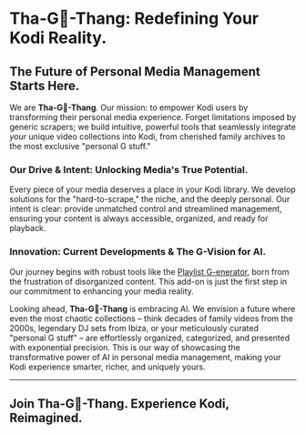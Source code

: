# Tha-G👑-Thang: Redefining Your Kodi Reality.

## The Future of Personal Media Management Starts Here.

We are **Tha-G👑-Thang**. Our mission: to empower Kodi users by transforming their personal media experience. Forget limitations imposed by generic scrapers; we build intuitive, powerful tools that seamlessly integrate *your* unique video collections into Kodi, from cherished family archives to the most exclusive "personal G stuff."

### Our Drive & Intent: Unlocking Media's True Potential.

Every piece of your media deserves a place in your Kodi library. We develop solutions for the "hard-to-scrape," the niche, and the deeply personal. Our intent is clear: provide unmatched control and streamlined management, ensuring your content is always accessible, organized, and ready for playback.

### Innovation: Current Developments & The G-Vision for AI.

Our journey begins with robust tools like the [Playlist G-enerator](script.playlistgenerator/README.md), born from the frustration of disorganized content. This add-on is just the first step in our commitment to enhancing your media reality.

Looking ahead, **Tha-G👑-Thang** is embracing AI. We envision a future where even the most chaotic collections – think decades of family videos from the 2000s, legendary DJ sets from Ibiza, or your meticulously curated "personal G stuff" – are effortlessly organized, categorized, and presented with exponential precision. This is our way of showcasing the transformative power of AI in personal media management, making your Kodi experience smarter, richer, and uniquely yours.

---
**Join Tha-G👑-Thang.** Experience Kodi, Reimagined.
---
